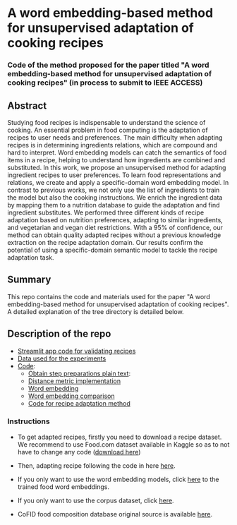 # A word embedding-based method for unsupervised adaptation of cooking recipes

### Code of the method proposed for the paper titled "A word embedding-based method for unsupervised adaptation of cooking recipes" (in process to submit to IEEE ACCESS)

## Abstract

Studying food recipes is indispensable to understand the science of cooking. An essential problem in food computing is the adaptation of recipes to user needs and preferences. The main difficulty when adapting recipes is in determining ingredients relations, which are compound and hard to interpret. Word embedding models can catch the semantics of food items in a recipe, helping to understand how ingredients are combined and substituted. In this work, we propose an unsupervised method for adapting ingredient recipes to user preferences. To learn food representations and relations, we create and apply a specific-domain word embedding model.  In contrast to previous works, we not only use the list of ingredients to train the model but also the cooking instructions. We enrich the ingredient data by mapping them to a nutrition database to guide the adaptation and find ingredient substitutes. We performed three different kinds of recipe adaptation based on nutrition preferences, adapting to similar ingredients, and vegetarian and vegan diet restrictions. With a 95% of confidence, our method can obtain quality adapted recipes without a previous knowledge extraction on the recipe adaptation domain. Our results confirm the potential of using a specific-domain semantic model to tackle the recipe adaptation task.

## Summary

This repo contains the code and materials used for the paper "A word embedding-based method for unsupervised adaptation of cooking recipes". A detailed explanation of the tree directory is detailed below.

## Description of the repo
- [Streamlit app code for validating recipes](https://github.com/andreamorgar/recipe-adaptation/blob/main/files/stream_lit_mongo.py)
- [Data used for the experiments](https://github.com/andreamorgar/recipe-adaptation/blob/main/data)
- [Code](https://github.com/andreamorgar/recipe-adaptation/blob/main/files):
  - [Obtain step preparations plain text](https://github.com/andreamorgar/recipe-adaptation/blob/main/files/create_plain_recipe_text.py):
  - [Distance metric implementation](https://github.com/andreamorgar/recipe-adaptation/blob/main/files/fjaccard.py)
  - [Word embedding](https://github.com/andreamorgar/recipe-adaptation/blob/main/files/word-embedding.py)
  - [Word embedding comparison](https://github.com/andreamorgar/recipe-adaptation/blob/main/files/word-embedding-comparative.py)
  - [Code for recipe adaptation method](https://github.com/andreamorgar/recipe-adaptation/blob/main/files/recipe_adaptation.py)

### Instructions
- To get adapted recipes, firstly you need to download a recipe dataset. We recommend to use Food.com dataset available in Kaggle so as to not have to change any code ([download here](https://www.kaggle.com/shuyangli94/food-com-recipes-and-user-interactions?select=RAW_recipes.csv))
- Then, adapting recipe following the code in here [here](https://github.com/andreamorgar/recipe-adaptation/blob/main/files/recipe_adaptation.py).


  
- If you only want to use the word embedding models, click [here](https://github.com/andreamorgar/recipe-adaptation/blob/main/models/v2) to the trained food word embeddings.
- If you only want to use the corpus dataset, click [here](https://github.com/andreamorgar/recipe-adaptation/blob/main/data).
- CoFID food composition database original source is available [here](https://www.gov.uk/government/publications/composition-of-foods-integrated-dataset-cofid).
